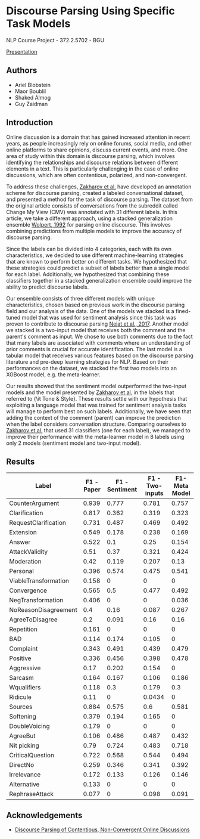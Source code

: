# Discourse Parsing Using Specific Task Models
NLP Course Project - 372.2.5702 - BGU 

[Presentation](https://docs.google.com/presentation/d/1b1K0iT20VTpjrPteQPVNUZYxe3mBA29qSkxoz5BED64/edit#slide=id.p)

## Authors
- Ariel Blobstein
- Maor Boublil
- Shaked Almog
- Guy Zaidman

## Introduction
Online discussion is a domain that has gained increased attention in recent years, as people increasingly rely on online forums, social media, and other online platforms to share opinions, discuss current events, and more. One area of study within this domain is discourse parsing, which involves identifying the relationships and discourse relations between different elements in a text. This is particularly challenging in the case of online discussions, which are often contentious, polarized, and non-convergent.

To address these challenges, [Zakharov et al.](https://ojs.aaai.org/index.php/ICWSM/article/view/18109/17912) have developed an annotation scheme for discourse parsing, created a labeled conversational dataset, and presented a method for the task of discourse parsing. The dataset from the original article consists of conversations from the subreddit called Change My View (CMV) was annotated with 31 different labels. In this article, we take a different approach, using a stacked generalization ensemble [Wolpert, 1992](https://www.sciencedirect.com/science/article/abs/pii/S0893608005800231) for parsing online discourse. This involves combining predictions from multiple models to improve the accuracy of discourse parsing.

Since the labels can be divided into 4 categories, each with its own characteristics, we decided to use different machine-learning strategies that are known to perform better on different tasks. We hypothesized that these strategies could predict a subset of labels better than a single model for each label. Additionally, we hypothesized that combining these classifiers together in a stacked generalization ensemble could improve the ability to predict discourse labels. 

Our ensemble consists of three different models with unique characteristics, chosen based on previous work in the discourse parsing field and our analysis of the data. 
One of the models we stacked is a fined-tuned model that was used for sentiment analysis since this task was proven to contribute to discourse parsing [Nejat et al., 2017](https://aclanthology.org/W17-5535/). 
Another model we stacked is a two-input model that receives both the comment and the parent's comment as input. We chose to use both comments due to the fact that many labels are associated with comments where an understanding of prior comments is crucial for accurate identification. 
The last model is a tabular model that receives various features based on the discourse parsing literature and pre-deep learning strategies for NLP. Based on their performances on the dataset, we stacked the first two models into an XGBoost model, e.g. the meta-learner. 

Our results showed that the sentiment model outperformed the two-input models and the model presented by [Zakharov et al.](https://ojs.aaai.org/index.php/ICWSM/article/view/18109/17912) in the labels that referred to {\it Tone \& Style}. 
These results settle with our hypothesis that exploiting a language model that was trained for sentiment analysis tasks will manage to perform best on such labels.
Additionally, we have seen that adding the context of the comment (parent) can improve the prediction when the label considers conversation structure.
Comparing ourselves to [Zakharov et al.](https://ojs.aaai.org/index.php/ICWSM/article/view/18109/17912) that used 31 classifiers (one for each label), we managed to improve their performance with the meta-learner model in 8 labels using only 2 models (sentiment model and two-input model).

## Results
Label | F1 - Paper | F1 - Sentiment | F1 - Two-inputs | F1-Meta Model
--- | --- | --- | --- | ---
CounterArgument | 0.939 | 0.777 | 0.781 | 0.757
Clarification | 0.817 | 0.362 | 0.319 | 0.323
RequestClarification | 0.731 | 0.487 | 0.469 | 0.492
Extension | 0.549 | 0.178 | 0.238 | 0.169
Answer | 0.522 | 0.1 | 0.25 | 0.154
AttackValidity | 0.51 | 0.37 | 0.321 | 0.424
Moderation | 0.42 | 0.119 | 0.207 | 0.13
Personal | 0.396 | 0.574 | 0.475 | 0.541
ViableTransformation | 0.158 | 0 | 0 | 0
Convergence | 0.565 | 0.5 | 0.477 | 0.492
NegTransformation | 0.406 | 0 | 0 | 0.036
NoReasonDisagreement | 0.4 | 0.16 | 0.087 | 0.267
AgreeToDisagree | 0.2 | 0.091 | 0.16 | 0.16
Repetition | 0.161 | 0 | 0 | 0
BAD | 0.114 | 0.174 | 0.105 | 0
Complaint | 0.343 | 0.491 | 0.439 | 0.479
Positive | 0.336 | 0.456 | 0.398 | 0.478
Aggressive | 0.17 | 0.202 | 0.154 | 0
Sarcasm | 0.164 | 0.167 | 0.106 | 0.186
Wqualifiers | 0.118 | 0.3 | 0.179 | 0.3
Ridicule | 0.11 | 0 | 0.0434 | 0
Sources | 0.884 | 0.575 | 0.6 | 0.581
Softening | 0.379 | 0.194 | 0.165 | 0
DoubleVoicing | 0.179 | 0 | 0 | 0
AgreeBut | 0.106 | 0.486 | 0.487 | 0.432
Nit picking | 0.79 | 0.724 | 0.483 | 0.718
CriticalQuestion | 0.722 | 0.568 | 0.544 | 0.494
DirectNo | 0.259 | 0.346 | 0.341 | 0.392
Irrelevance | 0.172 | 0.133 | 0.126 | 0.146
Alternative | 0.133 | 0 | 0 | 0
RephraseAttack | 0.077 | 0 | 0.098 | 0.091

## Acknowledgements
 - [Discourse Parsing of Contentious, Non-Convergent Online Discussions](https://ojs.aaai.org/index.php/ICWSM/article/view/18109/17912)

